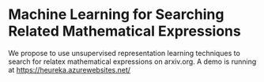 # Machine Learning for Searching Related Mathematical Expressions
We propose to use unsupervised representation learning techniques to search for relatex mathematical expressions on arxiv.org. A demo is running at https://heureka.azurewebsites.net/

